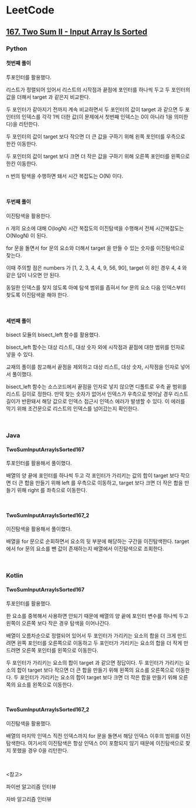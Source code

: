 # LeetCode

## [167. Two Sum II - Input Array Is Sorted](https://leetcode.com/problems/two-sum-ii-input-array-is-sorted/)

### Python

#### 첫번째 풀이

투포인터를 활용했다. 

리스트가 정렬되어 있어서 리스트의 시작점과 끝점에 포인터를 하나씩 두고 두 포인터의 값을 더해서 target 과 같은지 비교한다.

두 포인터가 같아지기 전까지 계속 비교하면서 두 포인터의 값이 target 과 같으면 두 포인터의 인덱스를 각각 1씩 더한 값(이 문제에서 첫번째 인덱스는 0이 아니라 1을 의미한다)을 리턴한다. 

두 포인터의 값이 target 보다 작으면 더 큰 값을 구하기 위해 왼쪽 포인터를 우측으로 한칸 이동한다. 

두 포인터의 값이 target 보다 크면 더 작은 값을 구하기 위해 오른쪽 포인터를 왼쪽으로 한칸 이동한다.

n 번의 탐색을 수행하면 돼서 시간 복잡도는 O(N) 이다.

<br>

#### 두번째 풀이

이진탐색을 활용한다.

n 개의 요소에 대해 O(logN) 시간 복잡도의 이진탐색을 수행해서 전체 시간복잡도는 O(NlogN) 이 된다. 

for 문을 돌면서 for 문의 요소와 더해서 target 을 만들 수 있는 숫자를 이진탐색으로 찾는다.

이때 주의할 점은 numbers 가 [1, 2, 3, 4, 4, 9, 56, 90], target 이 8인 경우 4, 4 와 같은 답이 나오면 안 된다.

동일한 인덱스를 찾지 않도록 아예 탐색 범위를 좁혀서 for 문의 요소 다음 인덱스부터 찾도록 이진탐색을 해야 한다.

<br>

#### 세번째 풀이

bisect 모듈의 bisect_left 함수를 활용했다.

bisect_left 함수는 대상 리스트, 대상 숫자 외에 시작점과 끝점에 대한 범위를 인자로 넣을 수 있다.

교재의 풀이를 참고해서 끝점을 제외하고 대상 리스트, 대상 숫자, 시작점을 인자로 넣어서 풀이했다.

bisect_left 함수는 소스코드에서 끝점을 인자로 넣지 않으면 디폴트로 우측 끝 범위를 리스트 길이로 정한다. 만약 찾는 숫자가 없어서 인덱스가 우측으로 벗어날 경우 리스트 길이가 반환돼서 해당 값으로 인덱스 접근시 인덱스 에러가 발생할 수 있다. 이 에러를 막기 위해 조건문으로 리스트의 인덱스를 넘어갔는지 확인한다.

<br>

### Java

#### TwoSumInputArrayIsSorted167

투포인터를 활용해서 풀이했다.

배열의 양 끝에 포인터를 하나씩 두고 각 포인터가 가리키는 값의 합이 target 보다 작으면 더 큰 합을 만들기 위해 left 를 우측으로 이동하고, target 보다 크면 더 작은 합을 만들기 위해 right 를 좌측으로 이동한다.

<br>

#### TwoSumInputArrayIsSorted167_2

이진탐색을 활용해서 풀이했다.

배열을 for 문으로 순회하면서 요소의 뒷 부분에 해당하는 구간을 이진탐색한다. target 에서 for 문의 요소를 뺀 값이 존재하는지 배열에서 이진탐색으로 조회한다.

<br>

### Kotlin

#### TwoSumInputArrayIsSorted167

투포인터를 활용했다.

한 요소를 중복해서 사용하면 안되기 때문에 배열의 양 끝에 포인터 변수를 하나씩 두고 왼쪽이 오른쪽 보다 작은 경우 탐색을 이어나간다. 

배열이 오름차순으로 정렬되어 있어서 두 포인터가 가리키는 요소의 합을 더 크게 만드려면 왼쪽 포인터를 오른쪽으로 이동하고 두 포인터가 가리키는 요소의 합을 더 작게 만드려면 오른쪽 포인터를 왼쪽으로 이동한다.

두 포인터가 가리키는 요소의 합이 target 과 같으면 정답이다. 두 포인터가 가리키는 요소의 합이 target 보다 작으면 더 큰 합을 만들기 위해 왼쪽의 요소를 오른쪽으로 이동한다. 두 포인터가 가리키는 요소의 합이 target 보다 크면 더 작은 합을 만들기 위해 오른쪽의 요소를 왼쪽으로 이동한다.

<br>

#### TwoSumInputArrayIsSorted167_2

이진탐색을 활용했다.

배열의 마지막 인덱스 직전 인덱스까지 for 문을 돌면서 해당 인덱스 이후의 범위를 이진탐색한다. 여기서의 이진탐색은 항상 인덱스 0이 포함되지 않기 때문에 이진탐색으로 찾지 못했을 경우 0을 리턴한다.

<br>

<참고>

파이썬 알고리즘 인터뷰

자바 알고리즘 인터뷰

